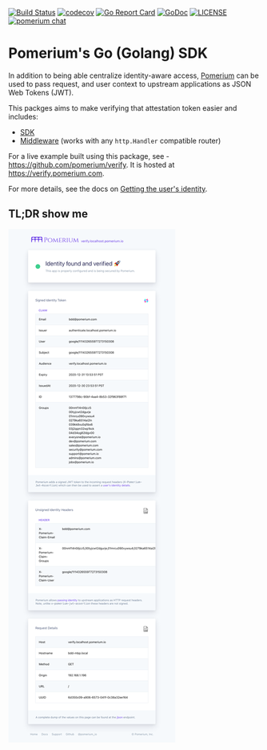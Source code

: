 [![Build Status](https://github.com/pomerium/sdk-go/workflows/build/badge.svg)](https://github.com/pomerium/sdk-go/actions?workflow=build)
[![codecov](https://img.shields.io/codecov/c/github/pomerium/sdk-go.svg?style=flat)](https://codecov.io/gh/pomerium/sdk-go)
[![Go Report Card](https://goreportcard.com/badge/github.com/pomerium/sdk-go)](https://goreportcard.com/report/github.com/pomerium/sdk-go)
[![GoDoc](https://godoc.org/github.com/pomerium/sdk-go?status.svg)](https://godoc.org/github.com/pomerium/sdk-go)
[![LICENSE](https://img.shields.io/github/license/pomerium/sdk-go.svg)](https://github.com/pomerium/sdk-go/blob/master/LICENSE)
[![pomerium chat](https://img.shields.io/badge/chat-on%20slack-blue.svg?style=flat&logo=slack)](http://slack.pomerium.io)

# Pomerium's Go (Golang) SDK

In addition to being able centralize identity-aware access, [Pomerium](https://pomerium.com/) can be used to pass request, and user context to upstream applications as JSON Web Tokens (JWT). 

This packges aims to make verifying that attestation token easier and includes:

- [SDK](https://pkg.go.dev/github.com/pomerium/sdk-go?utm_source=godoc#Verifier)
- [Middleware](https://pkg.go.dev/github.com/pomerium/sdk-go?utm_source=godoc#AddIdentityToRequest) (works with any `http.Handler` compatible router)

For a live example built using this package, see - https://github.com/pomerium/verify.  It is hosted at https://verify.pomerium.com.

For more details, see the docs on [Getting the user's identity](https://www.pomerium.com/docs/topics/getting-users-identity.html#prerequisites). 

## TL;DR show me 

![screenshot](https://github.com/pomerium/sdk-go/raw/main/.github/screenshot.png)
